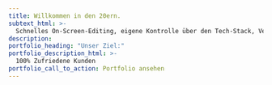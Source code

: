 ```yaml
---
title: Willkommen in den 20ern.
subtext_html: >-
  Schnelles On-Screen-Editing, eigene Kontrolle über den Tech-Stack, Verringerung der Hostingkosten und Minimierung von Angriffsflächen durch Flat-File-Architektur. <br>Sagen Sie 👋 zum neuen JAM-Stack.
description:
portfolio_heading: "Unser Ziel:"
portfolio_description_html: >-
  100% Zufriedene Kunden
portfolio_call_to_action: Portfolio ansehen
---
```

